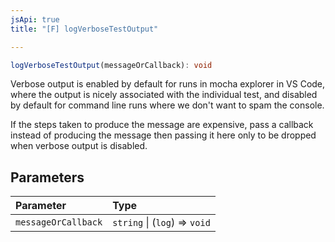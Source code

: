 ```yaml
---
jsApi: true
title: "[F] logVerboseTestOutput"

---
```

```ts
logVerboseTestOutput(messageOrCallback): void
```

Verbose output is enabled by default for runs in mocha explorer in VS Code,
where the output is nicely associated with the individual test, and disabled
by default for command line runs where we don't want to spam the console.

If the steps taken to produce the message are expensive, pass a callback
instead of producing the message then passing it here only to be dropped
when verbose output is disabled.

## Parameters

| Parameter | Type |
| :------ | :------ |
| `messageOrCallback` | `string` \| (`log`) => `void` |
